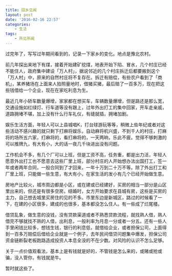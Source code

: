 ```yaml
---
title: 回乡见闻
layout: post
date: '2016-02-16 22:57'
categories:
    - 生活
tags:
    - 所见所闻
---
```


过完年了，写写过年期间看到的，记录一下家乡的变化。地点是豫北农村。

前几年探出来地下有煤，接着开始建矿挖煤，地表开始下陷、冒水，几个村庄已经不能住人，政府集中建设「万人村」，据说邻近的几个村庄拆迁后都要搬到这个「万人村」中，原来的自然村庄将不复存在。拆迁有赔偿，有些农户看到了「商机」，某养猪场在上面来人拍照量地时，借猪买猪，最后赔了一百多万，现在把这些钱借给一个企业，现在在家吃利息为生。

最近几年小轿车数量爆增，家家都在想买车，车辆数量爆增，但是路还是那么宽，交通设施如红绿灯、行车道等没有跟上，过年外出打工的集中回家，开车走亲戚，道路拥堵不堪，加上没有什么行车礼仪，有缝就插，拥堵加剧。

娱乐生活方面，年轻人可以上县城唱K，打台球游玩等等，稍微上些年纪或者对这些活动不感兴趣的就只剩下打麻将娱乐，自动麻将机兴盛，不到千人的村庄，打麻将的场所五六家，打麻将的，看打麻将的，一天两晌，乐此不疲。觉得不够刺激的可以推牌九，有大有小，大的话一夜几千块进出没有问题。

工作机会不多，有几个厂可以上班，但是工资不高，任务重，都是出力活，年轻人愿意外出打工也不愿意去这些厂里上班，部分村庄的人开始想办法出国打工，签一年或者两年合同，一般合同到了才回来，一年十万到二十万不等。除了外出打工和厂里上班，只能做一些生意，有大有小，在家生活的发小有几个已经开始做生意。

房地产比较火，城市周边都是小区，或在建或已经建好，买房的相当一部分是山区里出来的，但还是有很多空房。结婚时，女方开始要求在县城有房，这些是买房的主力，自己想去城里买房住的见的不多。市里东边是新城区，路过的时候看了一下，在建的小区很多，建成的也很多，基本都没怎么住人。有一些成了烂尾楼。

借贷乱象，做生意的没钱，没有贷款渠道或者不熟悉贷款流程，就找熟人借，熟人借完不够就找不熟的人借，出利息，一般利率为月息一分或者一分五。还有一些人手里闲钱比较多，想钱生钱，银行的利息低，就借给企业，或者担保公司，上面得到一百多万赔偿后借给企业就是一个例子，去年民间借贷问题集中爆发，担保公司资金链断裂老板跑路造成投资人本息全没的不在少数。对风险的认识不怎么足够。

关于一点价值观看法，基本上是有钱就是好的，不管钱是怎么来的，或赌或抢或骗，没人管你，有钱就是牛。

暂时就这些了。
